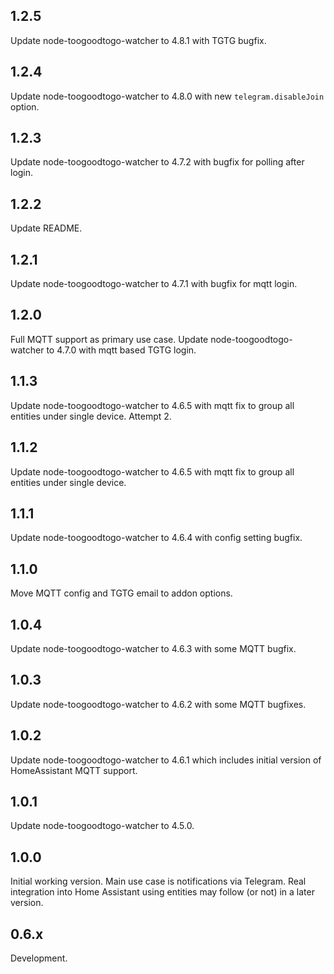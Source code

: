 <!-- https://developers.home-assistant.io/docs/add-ons/presentation#keeping-a-changelog -->

## 1.2.5
Update node-toogoodtogo-watcher to 4.8.1 with TGTG bugfix.

## 1.2.4
Update node-toogoodtogo-watcher to 4.8.0 with new `telegram.disableJoin` option.

## 1.2.3
Update node-toogoodtogo-watcher to 4.7.2 with bugfix for polling after login.

## 1.2.2
Update README.

## 1.2.1
Update node-toogoodtogo-watcher to 4.7.1 with bugfix for mqtt login.

## 1.2.0
Full MQTT support as primary use case. Update node-toogoodtogo-watcher to 4.7.0 with mqtt based TGTG login.

## 1.1.3
Update node-toogoodtogo-watcher to 4.6.5 with mqtt fix to group all entities under single device. Attempt 2.

## 1.1.2
Update node-toogoodtogo-watcher to 4.6.5 with mqtt fix to group all entities under single device.

## 1.1.1
Update node-toogoodtogo-watcher to 4.6.4 with config setting bugfix.

## 1.1.0
Move MQTT config and TGTG email to addon options.

## 1.0.4
Update node-toogoodtogo-watcher to 4.6.3 with some MQTT bugfix.

## 1.0.3
Update node-toogoodtogo-watcher to 4.6.2 with some MQTT bugfixes.

## 1.0.2
Update node-toogoodtogo-watcher to 4.6.1 which includes initial version of HomeAssistant MQTT support.

## 1.0.1
Update node-toogoodtogo-watcher to 4.5.0.

## 1.0.0
Initial working version. Main use case is notifications via Telegram.
Real integration into Home Assistant using entities may follow (or not) in a later version. 

## 0.6.x
Development.